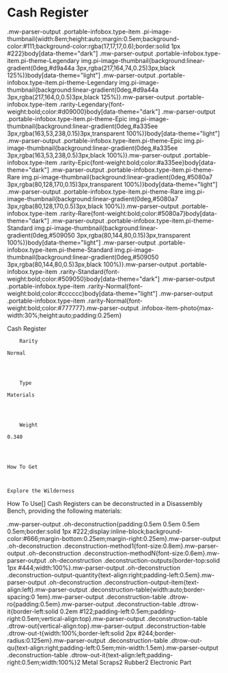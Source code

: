 # Cash Register

.mw-parser-output .portable-infobox.type-item .pi-image-thumbnail{width:8em;height:auto;margin:0.5em;background-color:#111;background-color:rgba(17,17,17,0.6);border:solid 1px #222}body[data-theme="dark"] .mw-parser-output .portable-infobox.type-item.pi-theme-Legendary img.pi-image-thumbnail{background:linear-gradient(0deg,#d9a44a 3px,rgba(217,164,74,0.25)3px,black 125%)}body[data-theme="light"] .mw-parser-output .portable-infobox.type-item.pi-theme-Legendary img.pi-image-thumbnail{background:linear-gradient(0deg,#d9a44a 3px,rgba(217,164,0,0.5)3px,black 125%)}.mw-parser-output .portable-infobox.type-item .rarity-Legendary{font-weight:bold;color:#d09000}body[data-theme="dark"] .mw-parser-output .portable-infobox.type-item.pi-theme-Epic img.pi-image-thumbnail{background:linear-gradient(0deg,#a335ee 3px,rgba(163,53,238,0.15)3px,transparent 100%)}body[data-theme="light"] .mw-parser-output .portable-infobox.type-item.pi-theme-Epic img.pi-image-thumbnail{background:linear-gradient(0deg,#a335ee 3px,rgba(163,53,238,0.5)3px,black 100%)}.mw-parser-output .portable-infobox.type-item .rarity-Epic{font-weight:bold;color:#a335ee}body[data-theme="dark"] .mw-parser-output .portable-infobox.type-item.pi-theme-Rare img.pi-image-thumbnail{background:linear-gradient(0deg,#5080a7 3px,rgba(80,128,170,0.15)3px,transparent 100%)}body[data-theme="light"] .mw-parser-output .portable-infobox.type-item.pi-theme-Rare img.pi-image-thumbnail{background:linear-gradient(0deg,#5080a7 3px,rgba(80,128,170,0.5)3px,black 100%)}.mw-parser-output .portable-infobox.type-item .rarity-Rare{font-weight:bold;color:#5080a7}body[data-theme="dark"] .mw-parser-output .portable-infobox.type-item.pi-theme-Standard img.pi-image-thumbnail{background:linear-gradient(0deg,#509050 3px,rgba(80,144,80,0.15)3px,transparent 100%)}body[data-theme="light"] .mw-parser-output .portable-infobox.type-item.pi-theme-Standard img.pi-image-thumbnail{background:linear-gradient(0deg,#509050 3px,rgba(80,144,80,0.5)3px,black 100%)}.mw-parser-output .portable-infobox.type-item .rarity-Standard{font-weight:bold;color:#509050}body[data-theme="dark"] .mw-parser-output .portable-infobox.type-item .rarity-Normal{font-weight:bold;color:#cccccc}body[data-theme="light"] .mw-parser-output .portable-infobox.type-item .rarity-Normal{font-weight:bold;color:#777777}.mw-parser-output .infobox-item-photo{max-width:30%;height:auto;padding:0.25em}

Cash Register


	
		
		
	
	


	

	
		Rarity
	
	Normal



	
		Type
	
	Materials



	
		Weight
	
	0.340




	How To Get


	
	Explore the Wilderness






How To Use[]
Cash Registers can be deconstructed in a Disassembly Bench, providing the following materials:

.mw-parser-output .oh-deconstruction{padding:0.5em 0.5em 0.5em 0.5em;border:solid 1px #222;display:inline-block;background-color:#666;margin-bottom:0.25em;margin-right:0.25em}.mw-parser-output .oh-deconstruction .deconstruction-method1{font-size:0.8em}.mw-parser-output .oh-deconstruction .deconstruction-methodN{font-size:0.6em}.mw-parser-output .oh-deconstruction .deconstruction-outputs{border-top:solid 1px #444;width:100%}.mw-parser-output .oh-deconstruction .deconstruction-output-quantity{text-align:right;padding-left:0.5em}.mw-parser-output .oh-deconstruction .deconstruction-output-item{text-align:left}.mw-parser-output .deconstruction-table{width:auto;border-spacing:0 1em}.mw-parser-output .deconstruction-table .dtrow-ro{padding:0.5em}.mw-parser-output .deconstruction-table .dtrow-it{border-left:solid 0.2em #122;padding-left:0.5em;padding-right:0.5em;vertical-align:top}.mw-parser-output .deconstruction-table .dtrow-out{vertical-align:top}.mw-parser-output .deconstruction-table .dtrow-out-t{width:100%;border-left:solid 2px #244;border-radius:0.125em}.mw-parser-output .deconstruction-table .dtrow-out-qu{text-align:right;padding-left:0.5em;min-width:1.5em}.mw-parser-output .deconstruction-table .dtrow-out-it{text-align:left;padding-right:0.5em;width:100%}2 Metal Scraps2 Rubber2 Electronic Part
